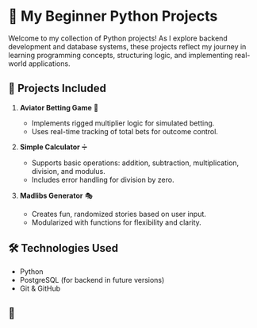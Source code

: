 
# 🚀 My Beginner Python Projects  

Welcome to my collection of Python projects! As I explore backend development and database systems, these projects reflect my journey in learning programming concepts, structuring logic, and implementing real-world applications.

## 📌 Projects Included  

1. **Aviator Betting Game** 🎰  
   - Implements rigged multiplier logic for simulated betting.  
   - Uses real-time tracking of total bets for outcome control.  

2. **Simple Calculator** ➗  
   - Supports basic operations: addition, subtraction, multiplication, division, and modulus.  
   - Includes error handling for division by zero.  

3. **Madlibs Generator** 🎭  
   - Creates fun, randomized stories based on user input.  
   - Modularized with functions for flexibility and clarity.  

## 🛠️ Technologies Used  
- Python  
- PostgreSQL (for backend in future versions)  
- Git & GitHub  

## 🔧
